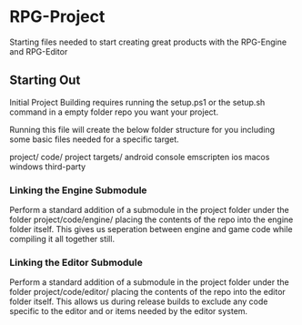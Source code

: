 # RPG-Project
Starting files needed to start creating great products with the RPG-Engine and RPG-Editor

## Starting Out
Initial Project Building requires running the setup.ps1 or the setup.sh command in a empty folder repo you want your project.

Running this file will create the below folder structure for you including some basic files needed for a specific target.

project/
  code/
    project
  targets/
    android
    console
    emscripten
    ios
    macos
    windows
  third-party
  
### Linking the Engine Submodule
Perform a standard addition of a submodule in the project folder under the folder project/code/engine/ placing the contents of the repo into the engine folder itself. This gives us seperation between engine and game code while compiling it all together still.

### Linking the Editor Submodule
Perform a standard addition of a submodule in the project folder under the folder project/code/editor/ placing the contents of the repo into the editor folder itself. This allows us during release builds to exclude any code specific to the editor and or items needed by the editor system.
